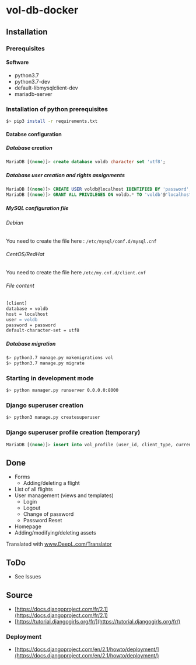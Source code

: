 # vol-db-docker

## Installation

### Prerequisites

#### Software

- python3.7
- python3.7-dev
- default-libmysqlclient-dev
- mariadb-server

### Installation of python prerequisites

```bash
$> pip3 install -r requirements.txt
```

#### Databse configuration

##### Database creation

```sql
MariaDB [(none)]> create database voldb character set 'utf8';
```

##### Database user creation and rights assignments

```sql
MariaDB [(none)]> CREATE USER voldb@localhost IDENTIFIED BY 'password';
MariaDB [(none)]> GRANT ALL PRIVILEGES ON voldb.* TO 'voldb'@'localhost';
```

##### MySQL configuration file

###### Debian

You need to create the file here : `/etc/mysql/conf.d/mysql.cnf`

###### CentOS/RedHat

You need to create the file here `/etc/my.cnf.d/client.cnf`

###### File content

```apache
[client]
database = voldb
host = localhost
user = voldb
password = password
default-character-set = utf8
```

##### Database migration

```bash
$> python3.7 manage.py makemigrations vol
$> python3.7 manage.py migrate
```

### Starting in development mode

```bash
$> python manager.py runserver 0.0.0.0:8000
```

### Django superuser creation

```bash
$> python3 manage.py createsuperuser
```

### Django superuser profile creation (temporary)

```sql
MariaDB [(none)]> insert into vol_profile (user_id, client_type, current_position, employer) values ("1","free","OTHER","None");
```

## Done

- Forms
  - Adding/deleting a flight
- List of all flights
- User management (views and templates)
  - Login
  - Logout
  - Change of password
  - Password Reset
- Homepage
- Adding/modifying/deleting assets


Translated with www.DeepL.com/Translator

## ToDo

- See Issues

## Source

- [https://docs.djangoproject.com/fr/2.1](https://docs.djangoproject.com/fr/2.1)
- [https://tutorial.djangogirls.org/fr/](https://tutorial.djangogirls.org/fr/)

### Deployment

- [https://docs.djangoproject.com/en/2.1/howto/deployment/](https://docs.djangoproject.com/en/2.1/howto/deployment/)
